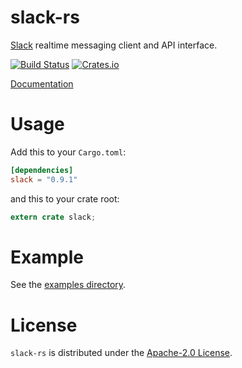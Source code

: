 # slack-rs

[Slack][slack] realtime messaging client and API interface.

[![Build Status][ci-img]][ci-url] [![Crates.io][crates-img]][crates-url]

[Documentation](https://bentheelder.github.io/slack-rs)

# Usage

Add this to your `Cargo.toml`:
```toml
[dependencies]
slack = "0.9.1"
```

and this to your crate root:

```rust
extern crate slack;
```

# Example
See the [examples directory](./examples).

# License
`slack-rs` is distributed under the [Apache-2.0 License](./LICENSE).

[ci-img]: https://travis-ci.org/BenTheElder/slack-rs.svg?branch=master
[ci-url]: https://travis-ci.org/BenTheElder/slack-rs
[crates-img]: https://img.shields.io/crates/v/slack.svg
[crates-url]: https://crates.io/crates/slack
[slack]: https://api.slack.com/
